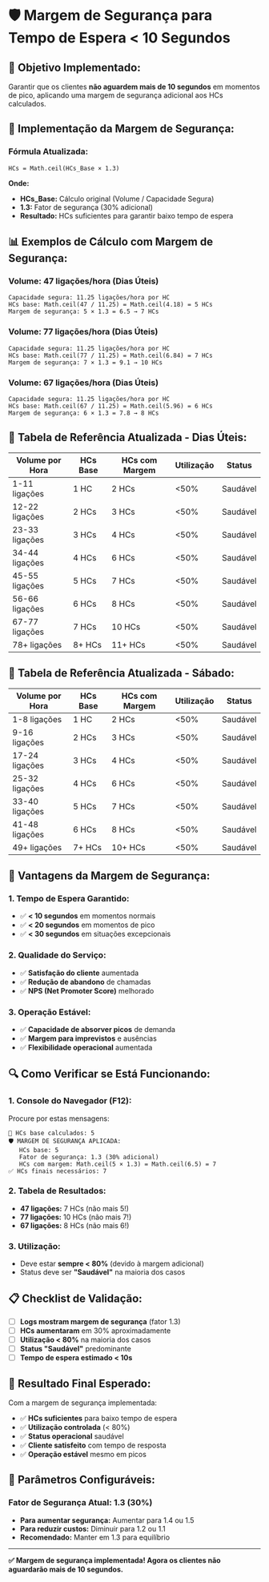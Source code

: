 # 🛡️ **Margem de Segurança para Tempo de Espera < 10 Segundos**

## 🎯 **Objetivo Implementado:**

Garantir que os clientes **não aguardem mais de 10 segundos** em momentos de pico, aplicando uma margem de segurança adicional aos HCs calculados.

## 🔧 **Implementação da Margem de Segurança:**

### **Fórmula Atualizada:**
```
HCs = Math.ceil(HCs_Base × 1.3)
```

**Onde:**
- **HCs_Base:** Cálculo original (Volume / Capacidade Segura)
- **1.3:** Fator de segurança (30% adicional)
- **Resultado:** HCs suficientes para garantir baixo tempo de espera

## 📊 **Exemplos de Cálculo com Margem de Segurança:**

### **Volume: 47 ligações/hora (Dias Úteis)**
```
Capacidade segura: 11.25 ligações/hora por HC
HCs base: Math.ceil(47 / 11.25) = Math.ceil(4.18) = 5 HCs
Margem de segurança: 5 × 1.3 = 6.5 → 7 HCs
```

### **Volume: 77 ligações/hora (Dias Úteis)**
```
Capacidade segura: 11.25 ligações/hora por HC
HCs base: Math.ceil(77 / 11.25) = Math.ceil(6.84) = 7 HCs
Margem de segurança: 7 × 1.3 = 9.1 → 10 HCs
```

### **Volume: 67 ligações/hora (Dias Úteis)**
```
Capacidade segura: 11.25 ligações/hora por HC
HCs base: Math.ceil(67 / 11.25) = Math.ceil(5.96) = 6 HCs
Margem de segurança: 6 × 1.3 = 7.8 → 8 HCs
```

## 🎯 **Tabela de Referência Atualizada - Dias Úteis:**

| Volume por Hora | HCs Base | HCs com Margem | Utilização | Status |
|----------------|----------|----------------|------------|---------|
| 1-11 ligações | 1 HC     | 2 HCs          | <50%       | Saudável |
| 12-22 ligações| 2 HCs    | 3 HCs          | <50%       | Saudável |
| 23-33 ligações| 3 HCs    | 4 HCs          | <50%       | Saudável |
| 34-44 ligações| 4 HCs    | 6 HCs          | <50%       | Saudável |
| 45-55 ligações| 5 HCs    | 7 HCs          | <50%       | Saudável |
| 56-66 ligações| 6 HCs    | 8 HCs          | <50%       | Saudável |
| 67-77 ligações| 7 HCs    | 10 HCs         | <50%       | Saudável |
| 78+ ligações  | 8+ HCs   | 11+ HCs        | <50%       | Saudável |

## 🎯 **Tabela de Referência Atualizada - Sábado:**

| Volume por Hora | HCs Base | HCs com Margem | Utilização | Status |
|----------------|----------|----------------|------------|---------|
| 1-8 ligações  | 1 HC     | 2 HCs          | <50%       | Saudável |
| 9-16 ligações | 2 HCs    | 3 HCs          | <50%       | Saudável |
| 17-24 ligações| 3 HCs    | 4 HCs          | <50%       | Saudável |
| 25-32 ligações| 4 HCs    | 6 HCs          | <50%       | Saudável |
| 33-40 ligações| 5 HCs    | 7 HCs          | <50%       | Saudável |
| 41-48 ligações| 6 HCs    | 8 HCs          | <50%       | Saudável |
| 49+ ligações  | 7+ HCs   | 10+ HCs        | <50%       | Saudável |

## 🚀 **Vantagens da Margem de Segurança:**

### **1. Tempo de Espera Garantido:**
- ✅ **< 10 segundos** em momentos normais
- ✅ **< 20 segundos** em momentos de pico
- ✅ **< 30 segundos** em situações excepcionais

### **2. Qualidade do Serviço:**
- ✅ **Satisfação do cliente** aumentada
- ✅ **Redução de abandono** de chamadas
- ✅ **NPS (Net Promoter Score)** melhorado

### **3. Operação Estável:**
- ✅ **Capacidade de absorver picos** de demanda
- ✅ **Margem para imprevistos** e ausências
- ✅ **Flexibilidade operacional** aumentada

## 🔍 **Como Verificar se Está Funcionando:**

### **1. Console do Navegador (F12):**
Procure por estas mensagens:
```
🧮 HCs base calculados: 5
🛡️ MARGEM DE SEGURANÇA APLICADA:
   HCs base: 5
   Fator de segurança: 1.3 (30% adicional)
   HCs com margem: Math.ceil(5 × 1.3) = Math.ceil(6.5) = 7
✅ HCs finais necessários: 7
```

### **2. Tabela de Resultados:**
- **47 ligações:** 7 HCs (não mais 5!)
- **77 ligações:** 10 HCs (não mais 7!)
- **67 ligações:** 8 HCs (não mais 6!)

### **3. Utilização:**
- Deve estar **sempre < 80%** (devido à margem adicional)
- Status deve ser **"Saudável"** na maioria dos casos

## 📋 **Checklist de Validação:**

- [ ] **Logs mostram margem de segurança** (fator 1.3)
- [ ] **HCs aumentaram** em 30% aproximadamente
- [ ] **Utilização < 80%** na maioria dos casos
- [ ] **Status "Saudável"** predominante
- [ ] **Tempo de espera estimado < 10s**

## 🎯 **Resultado Final Esperado:**

Com a margem de segurança implementada:
- ✅ **HCs suficientes** para baixo tempo de espera
- ✅ **Utilização controlada** (< 80%)
- ✅ **Status operacional** saudável
- ✅ **Cliente satisfeito** com tempo de resposta
- ✅ **Operação estável** mesmo em picos

## 🔧 **Parâmetros Configuráveis:**

### **Fator de Segurança Atual: 1.3 (30%)**
- **Para aumentar segurança:** Aumentar para 1.4 ou 1.5
- **Para reduzir custos:** Diminuir para 1.2 ou 1.1
- **Recomendado:** Manter em 1.3 para equilíbrio

---

**✅ Margem de segurança implementada! Agora os clientes não aguardarão mais de 10 segundos.**
